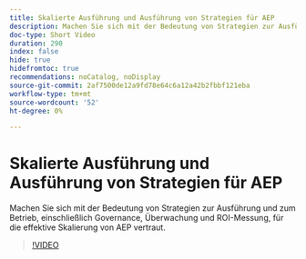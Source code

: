 ```yaml
---
title: Skalierte Ausführung und Ausführung von Strategien für AEP
description: Machen Sie sich mit der Bedeutung von Strategien zur Ausführung und zum Betrieb, einschließlich Governance, Überwachung und ROI-Messung, für die effektive Skalierung von AEP vertraut.
doc-type: Short Video
duration: 290
index: false
hide: true
hidefromtoc: true
recommendations: noCatalog, noDisplay
source-git-commit: 2af7500de12a9fd78e64c6a12a42b2fbbf121eba
workflow-type: tm+mt
source-wordcount: '52'
ht-degree: 0%

---
```



# Skalierte Ausführung und Ausführung von Strategien für AEP

Machen Sie sich mit der Bedeutung von Strategien zur Ausführung und zum Betrieb, einschließlich Governance, Überwachung und ROI-Messung, für die effektive Skalierung von AEP vertraut.

<!-- 62_S655_3442541_289_run-and-operate-strategies-for-aep-at-scale -->
>[!VIDEO](https://video.tv.adobe.com/v/3458330/?learn=on&enablevpops=true)
